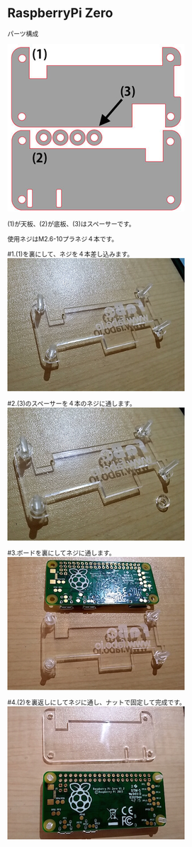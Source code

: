 # RaspberryPi Zero
パーツ構成

![](/img/1100_case/manual/raspizero_00.jpg)


(1)が天板、(2)が底板、(3)はスペーサーです。

使用ネジはM2.6-10プラネジ４本です。

#1.(1)を裏にして、ネジを４本差し込みます。
![](/img/1100_case/manual/raspizero_01.jpg)

#2.(3)のスペーサーを４本のネジに通します。
![](/img/1100_case/manual/raspizero_02.jpg)

#3.ボードを裏にしてネジに通します。
![](/img/1100_case/manual/raspizero_03.jpg)

#4.(2)を裏返しにしてネジに通し、ナットで固定して完成です。
![](/img/1100_case/manual/raspizero_04.jpg)